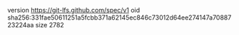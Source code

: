 version https://git-lfs.github.com/spec/v1
oid sha256:331fae50611251a5fcbb371a62145ec846c73012d64ee274147a7088723224aa
size 2782
